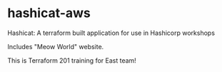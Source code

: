 # hashicat-aws
Hashicat: A terraform built application for use in Hashicorp workshops

Includes "Meow World" website.

This is Terraform 201 training for East team!